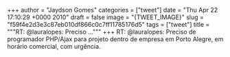 
+++
author = "Jaydson Gomes"
categories = ["tweet"]
date = "Thu Apr 22 17:10:29 +0000 2010"
draft = false
image = "{TWEET_IMAGE}"
slug = "f59f4e2d3e3c87eb010df866c0c7ff11785176d5"
tags = ["tweet"]
title = """RT: @lauralopes: Preciso ..."""
+++
RT: @lauralopes: Preciso de programador PHP/Ajax para projeto dentro de empresa em Porto Alegre, em horário comercial, com urgência.

